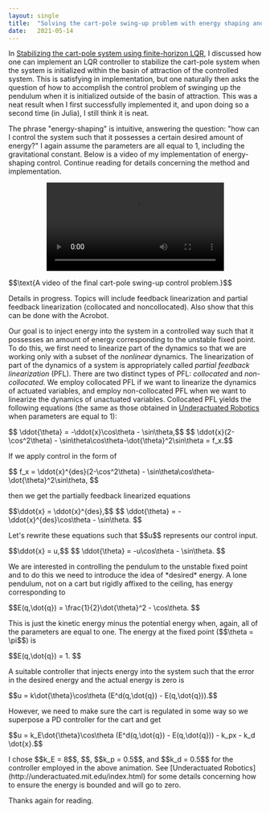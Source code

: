 ```yaml
---
layout: single
title:  "Solving the cart-pole swing-up problem with energy shaping and LQR for stabilization"
date:   2021-05-14
---
```


In [Stabilizing the cart-pole system using finite-horizon LQR](https://blakerbuchanan.github.io/cartpoleLQR/), I discussed how one can implement an LQR controller to stabilize the cart-pole system when the system is initialized within the basin of attraction of the controlled system. This is satisfying in implementation, but one naturally then asks the question of how to accomplish the control problem of swinging up the pendulum when it is initialized outside of the basin of attraction. This was a neat result when I first successfully implemented it, and upon doing so a second time (in Julia), I still think it is neat.

The phrase "energy-shaping" is intuitive, answering the question: "how can I control the system such that it possesses a certain desired amount of energy?" I again assume the parameters are all equal to 1, including the gravitational constant. Below is a video of my implementation of energy-shaping control. Continue reading for details concerning the method and implementation.
<div class="myvideo">
   <video  style="display:block; margin: 0 auto; width:70%; height:auto;" controls>
      <source src="{{ site.baseurl }}/viewable/cartpoleSwingUpv2.mp4" type="video/mp4" />
      <source src="{{ site.baseurl }}/viewable/cartpoleSwingUpv2.ogv" type="video/ogg" />
      <source src="{{ site.baseurl }}/viewable/cartpoleSwingUpv2.webm"  type="video/webm"  />
   </video>
</div>
<p>$$\text{A video of the final cart-pole swing-up control problem.}$$</p>

Details in progress. Topics will include feedback linearization and partial feedback linearization (collocated and noncollocated). Also show that this can be done with the Acrobot.

Our goal is to inject energy into the system in a controlled way such that it possesses an amount of energy corresponding to the unstable fixed point. To do this, we first need to linearize part of the dynamics so that we are working only with a subset of the *nonlinear* dynamics. The linearization of part of the dynamics of a system is appropriately called *partial feedback linearization* (PFL). There are two distinct types of PFL: *collocated* and *non-collocated*. We employ collocated PFL if we want to linearize the dynamics of actuated variables, and employ non-collocated PFL when we want to linearize the dynamics of unactuated variables. Collocated PFL yields the following equations (the same as those obtained in [Underactuated Robotics](http://underactuated.mit.edu/index.html) when parameters are equal to 1):

<p>
$$ \ddot{\theta} = -\ddot{x}\cos\theta - \sin\theta,$$
$$ \ddot{x}(2-\cos^2\theta) - \sin\theta\cos\theta-\dot{\theta}^2\sin\theta = f_x.$$
</p>

If we apply control in the form of 

<p>$$ f_x = \ddot{x}^{des}(2-\cos^2\theta) - \sin\theta\cos\theta-\dot{\theta}^2\sin\theta, $$ </p>

then we get the partially feedback linearized equations
<p>
$$\ddot{x} = \ddot{x}^{des},$$
$$ \ddot{\theta} = -\ddot{x}^{des}\cos\theta - \sin\theta. $$
</p>
Let's rewrite these equations such that $$u$$ represents our control input.
<p>
$$\ddot{x} = u,$$
$$ \ddot{\theta} = -u\cos\theta - \sin\theta. $$
</p>
We are interested in controlling the pendulum to the unstable fixed point and to do this we need to introduce the idea of *desired* energy. A lone pendulum, not on a cart but rigidly affixed to the ceiling, has energy corresponding to
<p> $$E(q,\dot{q}) = \frac{1}{2}\dot{\theta}^2 - \cos\theta. $$ </p>
This is just the kinetic energy minus the potential energy when, again, all of the parameters are equal to one. The energy at the fixed point ($$\theta = \pi$$) is
<p> $$E(q,\dot{q}) = 1. $$ </p>
A suitable controller that injects energy into the system such that the error in the desired energy and the actual energy is zero is
<p>$$u = k\dot{\theta}\cos\theta (E^d(q,\dot{q}) - E(q,\dot{q})).$$</p>
However, we need to make sure the cart is regulated in some way so we superpose a PD controller for the cart and get
<p>$$u = k_E\dot{\theta}\cos\theta (E^d(q,\dot{q}) - E(q,\dot{q})) - k_px - k_d \dot{x}.$$</p>
I chose $$k_E = 8$$, $$, $$k_p = 0.5$$, and $$k_d = 0.5$$ for the controller employed in the above animation. See [Underactuated Robotics](http://underactuated.mit.edu/index.html) for some details concerning how to ensure the energy is bounded and will go to zero.

Thanks again for reading.

